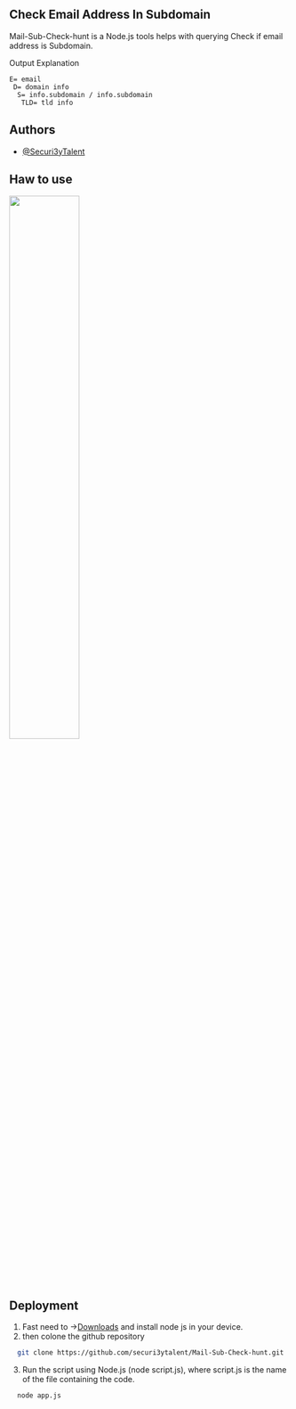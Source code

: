 
##  Check Email Address In Subdomain 

Mail-Sub-Check-hunt is a  Node.js tools helps with querying Check if email address is Subdomain.

Output Explanation
```
E= email
 D= domain info
  S= info.subdomain / info.subdomain
   TLD= tld info
```

## Authors

- [@Securi3yTalent](https://twitter.com/Securi3yTalent)

  
## Haw to use
[<img src="https://github.com/devmehedi101/acunetix-13-kali-linux/blob/main/devmehedi101.gif" width="50%">](https://youtu.be/xSxsvUaO4Mk "Now in Android: 55")





## Deployment
1. Fast need to →[Downloads](https://nodejs.org/en) and install node js in your device.
2. then colone the github repository
```bash
  git clone https://github.com/securi3ytalent/Mail-Sub-Check-hunt.git
```
3. Run the script using Node.js (node script.js), where script.js is the name of the file containing the code.
```bash
  node app.js
```

